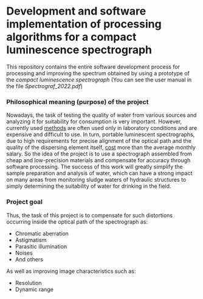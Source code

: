 # Development and software implementation of processing algorithms for a compact luminescence spectrograph

This repository contains the entire software development process for processing and improving the spectrum obtained by using a prototype of the _compact luminescence spectrograph_ (You can see the user manual in the file _Spectrograf_2022.pdf_)

### Philosophical meaning (purpose) of the project

Nowadays, the task of testing the quality of water from various sources and analyzing it for suitability for consumption is very important. However, currently used [methods](https://testslab.ru/stati/metody-analiza-vody/#:~:text=%D0%9B%D1%8E%D0%BC%D0%B8%D0%BD%D0%B5%D1%81%D1%86%D0%B5%D0%BD%D1%82%D0%BD%D1%8B%D0%B9%20%D0%B0%D0%BD%D0%B0%D0%BB%D0%B8%D0%B7%20%D0%BF%D0%BE%D0%B7%D0%B2%D0%BE%D0%BB%D1%8F%D0%B5%D1%82%20%D0%BE%D0%B1%D0%BD%D0%B0%D1%80%D1%83%D0%B6%D0%B8%D1%82%D1%8C%20%D0%B8,%D1%81%D0%BE%D0%B5%D0%B4%D0%B8%D0%BD%D0%B5%D0%BD%D0%B8%D0%B9%20%D0%B2%20%D0%BF%D1%80%D0%BE%D0%B1%D0%B0%D1%85%20%D0%BF%D1%80%D0%B8%D0%BC%D0%B5%D0%BD%D1%8F%D1%8E%D1%82%20%D1%85%D1%80%D0%BE%D0%BC%D0%B0%D1%82%D0%BE%D0%B3%D1%80%D0%B0%D1%84%D0%B8%D1%8E) are often used only in laboratory conditions and are expensive and difficult to use. In turn, portable luminescent spectrographs, due to high requirements for precise alignment of the optical path and the quality of the dispersing element itself, [cost](https://aliexpress.ru/wholesale?SearchText=fluorescence+spectrophotometer&g=y&page=1&searchInfo=UeihUK8Yw0p7m0kK8rWUKQav9w%2F+9ysNUE3T21jdsWJLiHcifsoBkPSCd0kOhGpzFa0EOTe8gFMFJmEHO18K2KIYu6xu7G3Mqe%2FZXlsYbdJJOnwoRjWnsjJQNIjwp3qp4MeBFHghLjvAXQV2RMfCunpFB+N1qgjskc%2FKLQAv6DNdQraDNjY%3D) more than the average monthly salary.
So the idea of the project is to use a spectrograph assembled from cheap and low-precision materials and compensate for accuracy through software processing. The success of this work will greatly simplify the sample preparation and analysis of water, which can have a strong impact on many areas from monitoring sludge waters of hydraulic structures to simply determining the suitability of water for drinking in the field.

### Project goal
Thus, the task of this project is to compensate for such distortions occurring inside the optical path of the spectrograph as:
- Сhromatic aberration
- Astigmatism
- Parasitic illumination
- Noises
- And others


As well as improving image characteristics such as:
- Resolution
- Dynamic range
